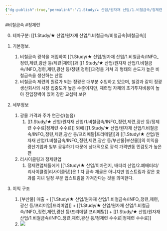 ```yaml
---
{"dg-publish":true,"permalink":"/1.Study/★ 산업/원자재 산업/1.비철금속/정제련업/정제련업/","created":"2023-05-31T11:23:58.849+09:00","updated":"2025-06-26T12:52:06.434+09:00"}
---
```


#비철금속 #정제련


0. 테마구분: [[1.Study/★ 산업/원자재 산업/1.비철금속/비철금속\|비철금속]]


1. 기본정보.
	1. 비철금속 광석을 매입하여 [[1.Study/★ 산업/원자재 산업/1.비철금속/INFO_정련,제련,광산 등/제련\|제련]]과 [[1.Study/★ 산업/원자재 산업/1.비철금속/INFO_정련,제련,광산 등/정련\|정련]]과정을 거쳐 괴 형태의 순도가 높은 비철금속을 생산하는 산업
	2. 비철금속 제련의 원료가 되는 정광은 대부분 수입하고 있으며, 철강과 같이 정광 생산회사의 시장 집중도가 높은 수준이지만, 제련업 자체의 초기투자비용이 높아 진입장벽이 있어 강한 교섭력 보유 


2. 세부정보
	1. 광물 가격과 주가 연관성(높음)
		1. [[1.Study/★ 산업/원자재 산업/1.비철금속/INFO_정련,제련,광산 등/정제련 수수료\|정제련 수수료]] 외에 [[1.Study/★ 산업/원자재 산업/1.비철금속/INFO_정련,제련,광산 등/프리메탈\|프리메탈]]과 [[1.Study/★ 산업/원자재 산업/1.비철금속/INFO_정련,제련,광산 등/부산물\|부산물]]의 이익을 광산기업과 일부 공유하기 때문에 상대적으로 광석 가격변동 민감도가 높은 편   
	2. 리사이클링과 정제련업
		1. 정제련업체들에게 [[1.Study/★ 산업/이차전지, 배터리 산업/2.폐배터리/리사이클링\|리사이클링]]은 1 차 금속 채굴은 아니지만 업스트림과 같은 효과를 지녀 일정 부분 업스트림을 가져간다는 것을 의미한다. 


3. 이익 구조
	1. [부산물] 매출 + [[1.Study/★ 산업/원자재 산업/1.비철금속/INFO_정련,제련,광산 등/프리미엄\|프리미엄]] + [[1.Study/★ 산업/원자재 산업/1.비철금속/INFO_정련,제련,광산 등/프리메탈\|프리메탈]] + [[1.Study/★ 산업/원자재 산업/1.비철금속/INFO_정련,제련,광산 등/정제련 수수료\|정제련 수수료]]
	2. ![](https://i.imgur.com/QoEh9A9.png)
